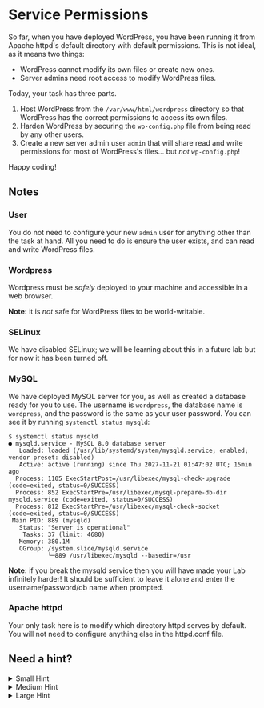 # Service Permissions

So far, when you have deployed WordPress, you have been running it from Apache httpd's default directory with default permissions. This is not ideal, as it means two things:

 - WordPress cannot modify its own files or create new ones.
 - Server admins need root access to modify WordPress files.

Today, your task has three parts.

1. Host WordPress from the ```/var/www/html/wordpress``` directory so that WordPress has the correct permissions to access its own files.
2. Harden WordPress by securing the `wp-config.php` file from being read by any other users.
3. Create a new server admin user `admin` that will share read and write permissions for most of WordPress's files... but *not* `wp-config.php`!

Happy coding!

## Notes

### User
You do not need to configure your new `admin` user for anything other than the task at hand. All you need to do is ensure the user exists, and can read and write WordPress files.

### Wordpress
Wordpress must be *safely* deployed to your machine and accessible in a web browser.

**Note:** it is *not* safe for WordPress files to be world-writable. 

### SELinux

We have disabled SELinux; we will be learning about this in a future lab but for now it has been turned off.

### MySQL

We have deployed MySQL server for you, as well as created a database ready for you to use. The username is `wordpress`, the database name is `wordpress`, and the password is the same as your user password. You can see it by running `systemctl status mysqld`:

```
$ systemctl status mysqld
● mysqld.service - MySQL 8.0 database server
   Loaded: loaded (/usr/lib/systemd/system/mysqld.service; enabled; vendor preset: disabled)
   Active: active (running) since Thu 2027-11-21 01:47:02 UTC; 15min ago
  Process: 1105 ExecStartPost=/usr/libexec/mysql-check-upgrade (code=exited, status=0/SUCCESS)
  Process: 852 ExecStartPre=/usr/libexec/mysql-prepare-db-dir mysqld.service (code=exited, status=0/SUCCESS)
  Process: 812 ExecStartPre=/usr/libexec/mysql-check-socket (code=exited, status=0/SUCCESS)
 Main PID: 889 (mysqld)
   Status: "Server is operational"
    Tasks: 37 (limit: 4680)
   Memory: 380.1M
   CGroup: /system.slice/mysqld.service
           └─889 /usr/libexec/mysqld --basedir=/usr
```

**Note:** if you break the mysqld service then you will have made your Lab infinitely harder! It should be sufficient to leave it alone and enter the username/password/db name when prompted.

### Apache httpd

Your only task here is to modify which directory httpd serves by default. You will not need to configure anything else in the httpd.conf file.

## Need a hint?

<details>
<summary>Small Hint</summary>
<br>
You need to configure Apache httpd to serve documents from a different directory from the default. Where do you think Apache stores this configuration?
</details>

<details>
<summary>Medium Hint</summary>
<br>
After you've deployed WordPress, you need to modify WordPress file permissions in three ways, to achieve three things. You can do this with three commands.
</details>

<details>
<summary>Large Hint</summary>
<br>
To harden WordPress, you need to secure wp-config.php from being able to be read by any user other than that which runs the WordPress code.
</details>